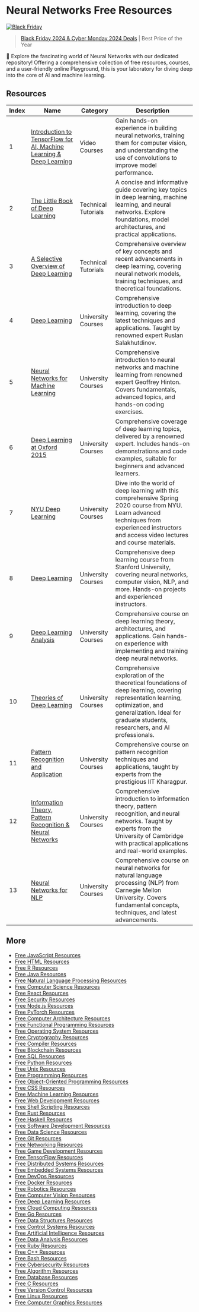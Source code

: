 # Neural Networks Free Resources

[![Black Friday](https://file.labex.io/images/labex-bf24.png)](https://labex.io/pricing)

> [Black Friday 2024 & Cyber Monday 2024 Deals](https://labex.io/pricing) | Best Price of the Year

🧬 Explore the fascinating world of Neural Networks with our dedicated repository! Offering a comprehensive collection of free resources, courses, and a user-friendly online Playground, this is your laboratory for diving deep into the core of AI and machine learning.

## Resources

|   Index | Name                                                                                                                                                                                        | Category            | Description                                                                                                                                                                                                    |
|---------|---------------------------------------------------------------------------------------------------------------------------------------------------------------------------------------------|---------------------|----------------------------------------------------------------------------------------------------------------------------------------------------------------------------------------------------------------|
|       1 | [Introduction to TensorFlow for AI, Machine Learning & Deep Learning](https://getvm.io/tutorials/introduction-to-tensorflow-for-artificial-intelligence-machine-learning-and-deep-learning) | Video Courses       | Gain hands-on experience in building neural networks, training them for computer vision, and understanding the use of convolutions to improve model performance.                                               |
|       2 | [The Little Book of Deep Learning](https://getvm.io/tutorials/the-little-book-of-deep-learning)                                                                                             | Technical Tutorials | A concise and informative guide covering key topics in deep learning, machine learning, and neural networks. Explore foundations, model architectures, and practical applications.                             |
|       3 | [A Selective Overview of Deep Learning](https://getvm.io/tutorials/a-selective-overview-of-deep-learning)                                                                                   | Technical Tutorials | Comprehensive overview of key concepts and recent advancements in deep learning, covering neural network models, training techniques, and theoretical foundations.                                             |
|       4 | [Deep Learning](https://getvm.io/tutorials/cmu-10-707-deep-learning-fall-2017-by-ruslan-salakhutdinov)                                                                                      | University Courses  | Comprehensive introduction to deep learning, covering the latest techniques and applications. Taught by renowned expert Ruslan Salakhutdinov.                                                                  |
|       5 | [Neural Networks for Machine Learning](https://getvm.io/tutorials/mooc-neural-networks-for-machine-learning-geoffrey-hinton-2016-coursera)                                                  | University Courses  | Comprehensive introduction to neural networks and machine learning from renowned expert Geoffrey Hinton. Covers fundamentals, advanced topics, and hands-on coding exercises.                                  |
|       6 | [Deep Learning at Oxford 2015](https://getvm.io/tutorials/deep-learning-at-oxford-2015-nando-de-freitas)                                                                                    | University Courses  | Comprehensive coverage of deep learning topics, delivered by a renowned expert. Includes hands-on demonstrations and code examples, suitable for beginners and advanced learners.                              |
|       7 | [NYU Deep Learning](https://getvm.io/tutorials/nyu-deep-learning-spring-2020)                                                                                                               | University Courses  | Dive into the world of deep learning with this comprehensive Spring 2020 course from NYU. Learn advanced techniques from experienced instructors and access video lectures and course materials.               |
|       8 | [Deep Learning](https://getvm.io/tutorials/cs230-deep-learning-autumn-2018-stanford-university)                                                                                             | University Courses  | Comprehensive deep learning course from Stanford University, covering neural networks, computer vision, NLP, and more. Hands-on projects and experienced instructors.                                          |
|       9 | [Deep Learning Analysis](https://getvm.io/tutorials/stats-385-analysis-of-deep-learning-stanford)                                                                                           | University Courses  | Comprehensive course on deep learning theory, architectures, and applications. Gain hands-on experience with implementing and training deep neural networks.                                                   |
|      10 | [Theories of Deep Learning](https://getvm.io/tutorials/stats-385-theories-of-deep-learning-stanford)                                                                                        | University Courses  | Comprehensive exploration of the theoretical foundations of deep learning, covering representation learning, optimization, and generalization. Ideal for graduate students, researchers, and AI professionals. |
|      11 | [Pattern Recognition and Application](https://getvm.io/tutorials/pattern-recognition-and-application-iit-kharagpur)                                                                         | University Courses  | Comprehensive course on pattern recognition techniques and applications, taught by experts from the prestigious IIT Kharagpur.                                                                                 |
|      12 | [Information Theory, Pattern Recognition & Neural Networks](https://getvm.io/tutorials/information-theory-pattern-recognition-and-neural-networks-university-of-cambridge)                  | University Courses  | Comprehensive introduction to information theory, pattern recognition, and neural networks. Taught by experts from the University of Cambridge with practical applications and real-world examples.            |
|      13 | [Neural Networks for NLP](https://getvm.io/tutorials/cmu-neural-nets-for-nlp-2021)                                                                                                          | University Courses  | Comprehensive course on neural networks for natural language processing (NLP) from Carnegie Mellon University. Covers fundamental concepts, techniques, and latest advancements.                               |

## More

- [Free JavaScript Resources](https://github.com/getvmio/free-javascript-resources)
- [Free HTML Resources](https://github.com/getvmio/free-html-resources)
- [Free R Resources](https://github.com/getvmio/free-r-resources)
- [Free Java Resources](https://github.com/getvmio/free-java-resources)
- [Free Natural Language Processing Resources](https://github.com/getvmio/free-natural-language-processing-resources)
- [Free Computer Science Resources](https://github.com/getvmio/free-computer-science-resources)
- [Free React Resources](https://github.com/getvmio/free-react-resources)
- [Free Security Resources](https://github.com/getvmio/free-security-resources)
- [Free Node.js Resources](https://github.com/getvmio/free-node-js-resources)
- [Free PyTorch Resources](https://github.com/getvmio/free-pytorch-resources)
- [Free Computer Architecture Resources](https://github.com/getvmio/free-computer-architecture-resources)
- [Free Functional Programming Resources](https://github.com/getvmio/free-functional-programming-resources)
- [Free Operating System Resources](https://github.com/getvmio/free-operating-system-resources)
- [Free Cryptography Resources](https://github.com/getvmio/free-cryptography-resources)
- [Free Compiler Resources](https://github.com/getvmio/free-compiler-resources)
- [Free Blockchain Resources](https://github.com/getvmio/free-blockchain-resources)
- [Free SQL Resources](https://github.com/getvmio/free-sql-resources)
- [Free Python Resources](https://github.com/getvmio/free-python-resources)
- [Free Unix Resources](https://github.com/getvmio/free-unix-resources)
- [Free Programming Resources](https://github.com/getvmio/free-programming-resources)
- [Free Object-Oriented Programming Resources](https://github.com/getvmio/free-object-oriented-programming-resources)
- [Free CSS Resources](https://github.com/getvmio/free-css-resources)
- [Free Machine Learning Resources](https://github.com/getvmio/free-machine-learning-resources)
- [Free Web Development Resources](https://github.com/getvmio/free-web-development-resources)
- [Free Shell Scripting Resources](https://github.com/getvmio/free-shell-scripting-resources)
- [Free Rust Resources](https://github.com/getvmio/free-rust-resources)
- [Free Haskell Resources](https://github.com/getvmio/free-haskell-resources)
- [Free Software Development Resources](https://github.com/getvmio/free-software-development-resources)
- [Free Data Science Resources](https://github.com/getvmio/free-data-science-resources)
- [Free Git Resources](https://github.com/getvmio/free-git-resources)
- [Free Networking Resources](https://github.com/getvmio/free-networking-resources)
- [Free Game Development Resources](https://github.com/getvmio/free-game-development-resources)
- [Free TensorFlow Resources](https://github.com/getvmio/free-tensorflow-resources)
- [Free Distributed Systems Resources](https://github.com/getvmio/free-distributed-systems-resources)
- [Free Embedded Systems Resources](https://github.com/getvmio/free-embedded-systems-resources)
- [Free DevOps Resources](https://github.com/getvmio/free-devops-resources)
- [Free Docker Resources](https://github.com/getvmio/free-docker-resources)
- [Free Robotics Resources](https://github.com/getvmio/free-robotics-resources)
- [Free Computer Vision Resources](https://github.com/getvmio/free-computer-vision-resources)
- [Free Deep Learning Resources](https://github.com/getvmio/free-deep-learning-resources)
- [Free Cloud Computing Resources](https://github.com/getvmio/free-cloud-computing-resources)
- [Free Go Resources](https://github.com/getvmio/free-go-resources)
- [Free Data Structures Resources](https://github.com/getvmio/free-data-structures-resources)
- [Free Control Systems Resources](https://github.com/getvmio/free-control-systems-resources)
- [Free Artificial Intelligence Resources](https://github.com/getvmio/free-artificial-intelligence-resources)
- [Free Data Analysis Resources](https://github.com/getvmio/free-data-analysis-resources)
- [Free Ruby Resources](https://github.com/getvmio/free-ruby-resources)
- [Free C++ Resources](https://github.com/getvmio/free-cpp-resources)
- [Free Bash Resources](https://github.com/getvmio/free-bash-resources)
- [Free Cybersecurity Resources](https://github.com/getvmio/free-cybersecurity-resources)
- [Free Algorithm Resources](https://github.com/getvmio/free-algorithm-resources)
- [Free Database Resources](https://github.com/getvmio/free-database-resources)
- [Free C Resources](https://github.com/getvmio/free-c-resources)
- [Free Version Control Resources](https://github.com/getvmio/free-version-control-resources)
- [Free Linux Resources](https://github.com/getvmio/free-linux-resources)
- [Free Computer Graphics Resources](https://github.com/getvmio/free-computer-graphics-resources)
